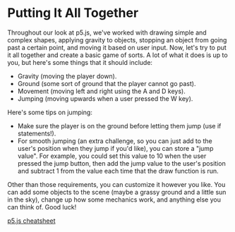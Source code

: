 # Putting It All Together

Throughout our look at p5.js, we've worked with drawing simple and complex shapes, applying gravity to objects, stopping an object from going past a certain point, and moving it based on user input. Now, let's try to put it all together and create a basic game of sorts. A lot of what it does is up to you, but here's some things that it should include:

-   Gravity (moving the player down).
-   Ground (some sort of ground that the player cannot go past).
-   Movement (moving left and right using the A and D keys).
-   Jumping (moving upwards when a user pressed the W key).

Here's some tips on jumping:

-   Make sure the player is on the ground before letting them jump (use if statements!).
-   For smooth jumping (an extra challenge, so you can just add to the user's position when they jump if you'd like), you can store a "jump value". For example, you could set this value to 10 when the user pressed the jump button, then add the jump value to the user's position and subtract 1 from the value each time that the draw function is run.

Other than those requirements, you can customize it however you like. You can add some objects to the scene (maybe a grassy ground and a little sun in the sky), change up how some mechanics work, and anything else you can think of. Good luck!

[p5.js cheatsheet](https://bmoren.github.io/p5js-cheat-sheet/)
